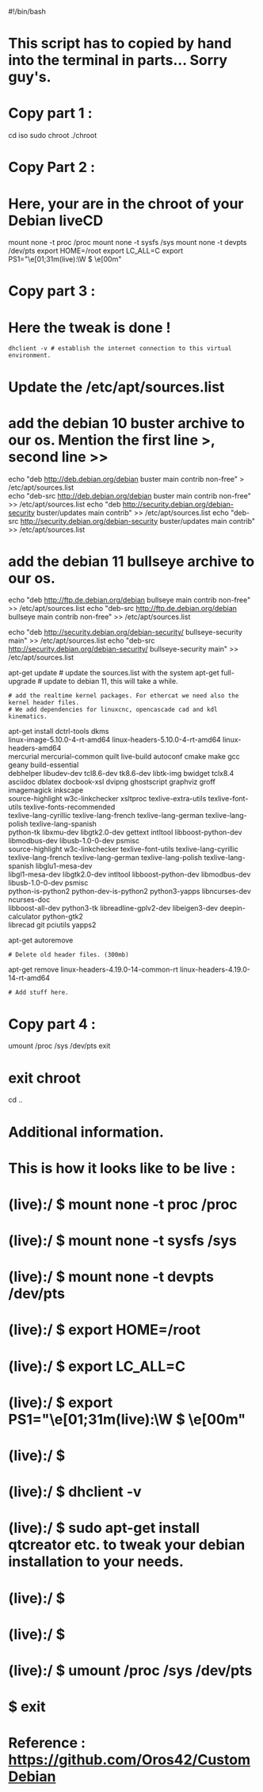 #!/bin/bash

# This script has to copied by hand into the terminal in parts... Sorry guy's.

# Copy part 1 :
cd iso
sudo chroot ./chroot

# Copy Part 2 :
# Here, your are in the chroot of your Debian liveCD
mount none -t proc /proc
mount none -t sysfs /sys
mount none -t devpts /dev/pts
export HOME=/root
export LC_ALL=C
export PS1="\e[01;31m(live):\W \$ \e[00m"

# Copy part 3 :
# Here the tweak is done !
	dhclient -v # establish the internet connection to this virtual environment.
	
# Update the /etc/apt/sources.list

# add the debian 10 buster archive to our os. Mention the first line >, second line >> 
echo "deb http://deb.debian.org/debian buster main contrib non-free" > /etc/apt/sources.list   
echo "deb-src http://deb.debian.org/debian buster main contrib non-free" >> /etc/apt/sources.list
echo "deb http://security.debian.org/debian-security buster/updates main contrib" >> /etc/apt/sources.list
echo "deb-src http://security.debian.org/debian-security buster/updates main contrib" >> /etc/apt/sources.list

# add the debian 11 bullseye archive to our os.
echo "deb http://ftp.de.debian.org/debian bullseye main contrib non-free" >> /etc/apt/sources.list
echo "deb-src http://ftp.de.debian.org/debian bullseye main contrib non-free" >> /etc/apt/sources.list 

echo "deb http://security.debian.org/debian-security/ bullseye-security main" >> /etc/apt/sources.list
echo "deb-src http://security.debian.org/debian-security/ bullseye-security main" >> /etc/apt/sources.list

apt-get update # update the sources.list with the system
apt-get full-upgrade # update to debian 11, this will take a while.
	
	# add the realtime kernel packages. For ethercat we need also the kernel header files.
	# We add dependencies for linuxcnc, opencascade cad and kdl kinematics.

apt-get install dctrl-tools dkms \
linux-image-5.10.0-4-rt-amd64 linux-headers-5.10.0-4-rt-amd64  linux-headers-amd64 \
mercurial mercurial-common quilt live-build autoconf cmake make gcc geany build-essential \
debhelper libudev-dev tcl8.6-dev tk8.6-dev libtk-img bwidget tclx8.4 \
asciidoc dblatex docbook-xsl dvipng ghostscript graphviz groff imagemagick inkscape \
source-highlight w3c-linkchecker xsltproc texlive-extra-utils texlive-font-utils texlive-fonts-recommended \
texlive-lang-cyrillic texlive-lang-french texlive-lang-german texlive-lang-polish texlive-lang-spanish \
python-tk libxmu-dev libgtk2.0-dev gettext intltool libboost-python-dev libmodbus-dev libusb-1.0-0-dev psmisc \
source-highlight w3c-linkchecker texlive-font-utils texlive-lang-cyrillic \
texlive-lang-french texlive-lang-german texlive-lang-polish texlive-lang-spanish libglu1-mesa-dev \
libgl1-mesa-dev libgtk2.0-dev intltool libboost-python-dev libmodbus-dev libusb-1.0-0-dev psmisc \
python-is-python2 python-dev-is-python2 python3-yapps libncurses-dev ncurses-doc \
libboost-all-dev python3-tk libreadline-gplv2-dev libeigen3-dev deepin-calculator python-gtk2 \
librecad git pciutils yapps2

apt-get autoremove
	
	# Delete old header files. (300mb)
apt-get remove linux-headers-4.19.0-14-common-rt linux-headers-4.19.0-14-rt-amd64 
	
	# Add stuff here.

# Copy part 4 :
umount /proc /sys /dev/pts
exit
# exit chroot
cd ..



# Additional information.
# This is how it looks like to be live :
#
# (live):/ $ mount none -t proc /proc
# (live):/ $ mount none -t sysfs /sys
# (live):/ $ mount none -t devpts /dev/pts
# (live):/ $ export HOME=/root
# (live):/ $ export LC_ALL=C
# (live):/ $ export PS1="\e[01;31m(live):\W \$ \e[00m"
# (live):/ $
# (live):/ $ dhclient -v 
# (live):/ $ sudo apt-get install qtcreator etc. to tweak your debian installation to your needs.
# (live):/ $
# (live):/ $
# (live):/ $ umount /proc /sys /dev/pts
# $ exit
# Reference : https://github.com/Oros42/CustomDebian
